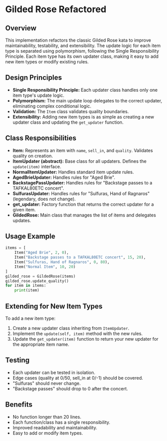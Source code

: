 # Gilded Rose Refactored

## Overview

This implementation refactors the classic Gilded Rose kata to improve maintainability, testability, and extensibility. The update logic for each item type is separated using polymorphism, following the Single Responsibility Principle. Each item type has its own updater class, making it easy to add new item types or modify existing rules.

## Design Principles

- **Single Responsibility Principle:** Each updater class handles only one item type's update logic.
- **Polymorphism:** The main update loop delegates to the correct updater, eliminating complex conditional logic.
- **Validation:** The `Item` class validates quality boundaries.
- **Extensibility:** Adding new item types is as simple as creating a new updater class and updating the `get_updater` function.

## Class Responsibilities

- **Item:** Represents an item with `name`, `sell_in`, and `quality`. Validates quality on creation.
- **ItemUpdater (abstract):** Base class for all updaters. Defines the `update(item)` interface.
- **NormalItemUpdater:** Handles standard item update rules.
- **AgedBrieUpdater:** Handles rules for "Aged Brie".
- **BackstagePassUpdater:** Handles rules for "Backstage passes to a TAFKAL80ETC concert".
- **SulfurasUpdater:** Handles rules for "Sulfuras, Hand of Ragnaros" (legendary, does not change).
- **get_updater:** Factory function that returns the correct updater for a given item.
- **GildedRose:** Main class that manages the list of items and delegates updates.

## Usage Example

```python
items = [
    Item("Aged Brie", 2, 0),
    Item("Backstage passes to a TAFKAL80ETC concert", 15, 20),
    Item("Sulfuras, Hand of Ragnaros", 0, 80),
    Item("Normal Item", 10, 20)
]
gilded_rose = GildedRose(items)
gilded_rose.update_quality()
for item in items:
    print(item)
```

## Extending for New Item Types

To add a new item type:
1. Create a new updater class inheriting from `ItemUpdater`.
2. Implement the `update(self, item)` method with the new rules.
3. Update the `get_updater(item)` function to return your new updater for the appropriate item name.

## Testing

- Each updater can be tested in isolation.
- Edge cases (quality at 0/50, sell_in at 0/-1) should be covered.
- "Sulfuras" should never change.
- "Backstage passes" should drop to 0 after the concert.

## Benefits

- No function longer than 20 lines.
- Each function/class has a single responsibility.
- Improved readability and maintainability.
- Easy to add or modify item types. 